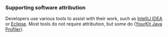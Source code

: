 <!--
   Licensed to the Apache Software Foundation (ASF) under one or more
   contributor license agreements.  See the NOTICE file distributed with
   this work for additional information regarding copyright ownership.
   The ASF licenses this file to You under the Apache License, Version 2.0
   (the "License"); you may not use this file except in compliance with
   the License.  You may obtain a copy of the License at

       http://www.apache.org/licenses/LICENSE-2.0

   Unless required by applicable law or agreed to in writing, software
   distributed under the License is distributed on an "AS IS" BASIS,
   WITHOUT WARRANTIES OR CONDITIONS OF ANY KIND, either express or implied.
   See the License for the specific language governing permissions and
   limitations under the License.
  -->

### Supporting software attribution

Developers use various tools to assist with their work, such as
[IntelliJ IDEA](http://www.jetbrains.com/idea/opensource/) or
[Eclipse](http://www.eclipse.org/). Most tools do not require attribution, but some do
([YourKit Java Profiler](http://www.yourkit.com/)).
